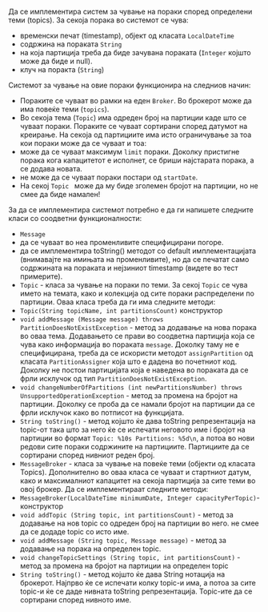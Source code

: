 Да се имплементира систем за чување на пораки според определени теми (topics). За секоја порака во системот се чува:

- временски печат (timestamp), објект од класата `LocalDateTime`
- содржина на пораката `String`
- на која партиција треба да биде зачувана пораката (`Integer` којшто може да биде и null). 
- клуч на поракта (`String`)

Системот за чување на овие пораки функционира на следниов начин:

- Пораките се чуваат во рамки на еден `Broker`. Во брокерот може да има повеќе теми (`topics`).  
- Во секоја тема (`Topic`) има одреден број на партиции каде што се чуваат пораки. Пораките се чуваат сортирани според датумот на креирање. На секоја од партициите има исто ограничување за тоа кои пораки може да се чуваат и тоа: 
 - може да се чуваат максимум `limit` пораки. Доколку пристигне порака кога капацитетот е исполнет, се бриши најстарата порака, а се додава новата. 
 - не може да се чуваат пораки постари од `startDate`. 
- На секој `Topic ` може да му биде зголемен бројот на партиции, но не смее да биде намален! 

За да се имплементира системот потребно е да ги напишете следните класи со соодветни функционалности:

- `Message` 
 - да се чуваат во неа променливите специфицирани погоре.
 - да се имплементира  toString() методот со default имплементацијата (внимавајте на имињата на променливите), но да се печатат само содржината на пораката и нејзиниот timestamp (видете во тест примерите).
- `Topic` - класа за чување на пораки по теми. За секој `Topic` се чува името на темата, како и колекција од сите пораки распределени по партиции. Оваа класа треба да ги има следните методи: 
 - `Topic(String topicName, int partitionsCount)` конструктор
 - `void addMessage (Message message) throws PartitionDoesNotExistException` - метод за додавање на нова порака во оваа тема. Додавањето се прави во соодветна партиција која се чува како информација во пораката `message`. Доколку таму не е специфицирана, треба да се искористи методот `assignPartition` од класата `PartitionAssigner` која што е дадена во почетниот код.  Доколку не постои партицијата која е наведена во пораката да се фрли исклучок од тип `PartitionDoesNotExistException`.
 - `void changeNumberOfPartitions (int newPartitionsNumber) throws UnsupportedOperationException` - метод за промена на бројот на партиции. Доколку се проба да се намали бројот на партиции да се фрли исклучок како во потписот на функцијата.
 -  `String toString()` - метод којшто ќе дава toString репрезентација на topic-oт така што за него ќе се испечати неговото име i бројот на партиции во формат  `Topic: %10s Partitions: %5d\n`, а потоа во нови редови сите пораки содржините на партициите. Партициите да се сортирани според нивниот реден број.
- `MessageBroker` - класа за чување на повеќе теми (објекти од класата Topics). Дополнително во оваа класа се чуваат и стартниот датум, како и максималниот капацитет на секоја партиција за сите теми во овој брокер. Да се имплементираат следните методи:
 - `MessageBroker(LocalDateTime minimumDate, Integer capacityPerTopic)`- конструктор
 - `void addTopic (String topic, int partitionsCount)` - метод за додавање на нов topic со одреден број на партиции во него. не смее да се додаде topic со исто име. 
 - `void addMessage (String topic, Message message)` - метод за додавање на порака на определен topic. 
 - `void changeTopicSettings (String topic, int partitionsCount)` - метод за промена на бројот на партиции на определен topic
 - `String toString()` - метод којшто ќе дава String нотација на брокерот. Најпрво ќе се испечати колку topic-и има, а потоа за сите topic-и ќе се даде нивната toString репрезентација. Topic-ите да се сортирани според нивното име. 
